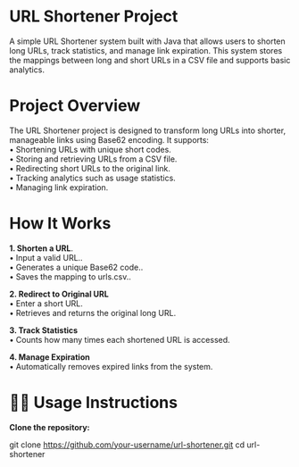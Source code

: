 # URL Shortener Project
A simple URL Shortener system built with Java that allows users to shorten long URLs, track statistics, and manage link expiration. This system stores the mappings between long and short URLs in a CSV file and supports basic analytics.
# Project Overview
The URL Shortener project is designed to transform long URLs into shorter, manageable links using Base62 encoding. It supports:<br />
• Shortening URLs with unique short codes.<br/>
• Storing and retrieving URLs from a CSV file.<br/>
• Redirecting short URLs to the original link.<br/>
• Tracking analytics such as usage statistics.<br/>
• Managing link expiration.<br/>
# How It Works
**1. Shorten a URL**.<br/>
• Input a valid URL..<br/>
• Generates a unique Base62 code..<br/>
• Saves the mapping to urls.csv..<br/>

**2. Redirect to Original URL**<br/>
• Enter a short URL.<br/>
• Retrieves and returns the original long URL.<br/>

**3. Track Statistics**<br/>
• Counts how many times each shortened URL is accessed.<br/>

**4. Manage Expiration**<br/>
• Automatically removes expired links from the system.<br/>

# 🧑‍💻 Usage Instructions
**Clone the repository:**

git clone https://github.com/your-username/url-shortener.git
cd url-shortener
